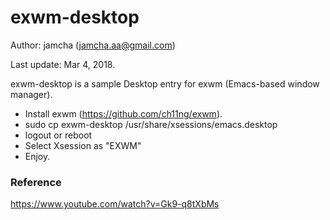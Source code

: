 # exwm-desktop

Author: jamcha (jamcha.aa@gmail.com)

Last update: Mar 4, 2018.

exwm-desktop is a sample Desktop entry for exwm (Emacs-based window manager).

- Install exwm (https://github.com/ch11ng/exwm).
- sudo cp exwm-desktop /usr/share/xsessions/emacs.desktop
- logout or reboot
- Select Xsession as "EXWM"
- Enjoy.

### Reference
https://www.youtube.com/watch?v=Gk9-q8tXbMs
